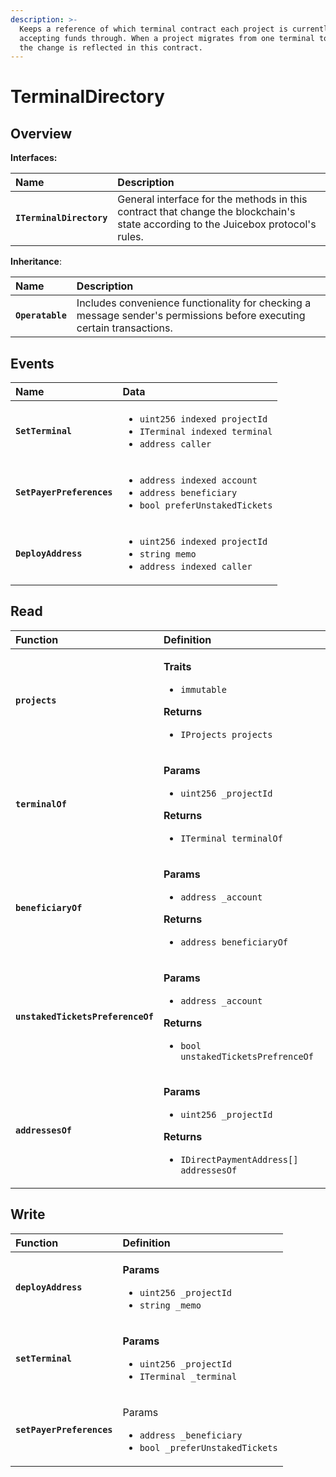 ```yaml
---
description: >-
  Keeps a reference of which terminal contract each project is currently
  accepting funds through. When a project migrates from one terminal to another,
  the change is reflected in this contract.
---
```


# TerminalDirectory

## Overview

**Interfaces:**

| **Name** | Description |
| :--- | :--- |
| **`ITerminalDirectory`** | General interface for the methods in this contract that change the blockchain's state according to the Juicebox protocol's rules. |

**Inheritance**:

| **Name** | Description |
| :--- | :--- |
| **`Operatable`** | Includes convenience functionality for checking a message sender's permissions before executing certain transactions.  |

## Events

<table>
  <thead>
    <tr>
      <th style="text-align:left">Name</th>
      <th style="text-align:left">Data</th>
    </tr>
  </thead>
  <tbody>
    <tr>
      <td style="text-align:left"><b><code>SetTerminal</code></b>
      </td>
      <td style="text-align:left">
        <ul>
          <li><code>uint256 indexed projectId</code> 
          </li>
          <li><code>ITerminal indexed terminal</code> 
          </li>
          <li><code>address caller</code>
          </li>
        </ul>
      </td>
    </tr>
    <tr>
      <td style="text-align:left"><b><code>SetPayerPreferences</code></b>
      </td>
      <td style="text-align:left">
        <ul>
          <li><code>address indexed account</code> 
          </li>
          <li><code>address beneficiary</code> 
          </li>
          <li><code>bool preferUnstakedTickets</code>
          </li>
        </ul>
      </td>
    </tr>
    <tr>
      <td style="text-align:left"><b><code>DeployAddress</code></b>
      </td>
      <td style="text-align:left">
        <ul>
          <li><code>uint256 indexed projectId</code> 
          </li>
          <li><code>string memo</code> 
          </li>
          <li><code>address indexed caller</code>
          </li>
        </ul>
      </td>
    </tr>
  </tbody>
</table>

## Read

<table>
  <thead>
    <tr>
      <th style="text-align:left">Function</th>
      <th style="text-align:left">Definition</th>
    </tr>
  </thead>
  <tbody>
    <tr>
      <td style="text-align:left"><b><code>projects</code></b>
      </td>
      <td style="text-align:left">
        <p><b>Traits</b>
        </p>
        <ul>
          <li><code>immutable</code>
          </li>
        </ul>
        <p><b>Returns</b>
        </p>
        <ul>
          <li><code>IProjects projects</code>
          </li>
        </ul>
      </td>
    </tr>
    <tr>
      <td style="text-align:left"><b><code>terminalOf</code></b>
      </td>
      <td style="text-align:left">
        <p><b>Params</b>
        </p>
        <ul>
          <li><code>uint256 _projectId</code>
          </li>
        </ul>
        <p><b>Returns</b>
        </p>
        <ul>
          <li><code>ITerminal terminalOf</code>
          </li>
        </ul>
      </td>
    </tr>
    <tr>
      <td style="text-align:left"><b><code>beneficiaryOf</code></b>
      </td>
      <td style="text-align:left">
        <p><b>Params</b>
        </p>
        <ul>
          <li><code>address _account</code>
          </li>
        </ul>
        <p><b>Returns</b>
        </p>
        <ul>
          <li><code>address beneficiaryOf</code>
          </li>
        </ul>
      </td>
    </tr>
    <tr>
      <td style="text-align:left"><b><code>unstakedTicketsPreferenceOf</code></b>
      </td>
      <td style="text-align:left">
        <p><b>Params</b>
        </p>
        <ul>
          <li><code>address _account</code>
          </li>
        </ul>
        <p><b>Returns</b>
        </p>
        <ul>
          <li><code>bool unstakedTicketsPrefrenceOf</code>
          </li>
        </ul>
      </td>
    </tr>
    <tr>
      <td style="text-align:left"><b><code>addressesOf</code></b>
      </td>
      <td style="text-align:left">
        <p><b>Params</b>
        </p>
        <ul>
          <li><code>uint256 _projectId</code>
          </li>
        </ul>
        <p><b>Returns</b>
        </p>
        <ul>
          <li><code>IDirectPaymentAddress[] addressesOf</code>
          </li>
        </ul>
      </td>
    </tr>
  </tbody>
</table>

## Write

<table>
  <thead>
    <tr>
      <th style="text-align:left">Function</th>
      <th style="text-align:left">Definition</th>
    </tr>
  </thead>
  <tbody>
    <tr>
      <td style="text-align:left"><b><code>deployAddress</code></b>
      </td>
      <td style="text-align:left">
        <p><b>Params</b>
        </p>
        <ul>
          <li><code>uint256 _projectId</code> 
          </li>
          <li><code>string _memo</code>
          </li>
        </ul>
      </td>
    </tr>
    <tr>
      <td style="text-align:left"><b><code>setTerminal</code></b>
      </td>
      <td style="text-align:left">
        <p><b>Params</b>
        </p>
        <ul>
          <li><code>uint256 _projectId</code> 
          </li>
          <li><code>ITerminal _terminal</code>
          </li>
        </ul>
      </td>
    </tr>
    <tr>
      <td style="text-align:left"><b><code>setPayerPreferences</code></b>
      </td>
      <td style="text-align:left">
        <p>Params</p>
        <ul>
          <li><code>address _beneficiary</code> 
          </li>
          <li><code>bool _preferUnstakedTickets</code>
          </li>
        </ul>
      </td>
    </tr>
  </tbody>
</table>

